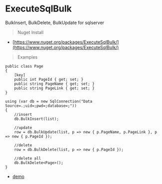 # ExecuteSqlBulk
BulkInsert, BulkDelete, BulkUpdate for sqlserver

> Nuget Install

- [https://www.nuget.org/packages/ExecuteSqlBulk/](https://www.nuget.org/packages/ExecuteSqlBulk/)

> Examples

    public class Page
    {
        [key]
        public int PageId { get; set; }
        public string PageName { get; set; }
        public string PageLink { get; set; }
    }
    
    using (var db = new SqlConnection("Data Source=.;uid=;pwd=;database=;"))
    {
        //insert
        db.BulkInsert(list);
        
        //update
        row = db.BulkUpdate(list, p => new { p.PageName, p.PageLink }, p => new { p.PageId });
        
        //delete
        row = db.BulkDelete(list, p => new { p.PageId });
        
        //delete all
        db.BulkDelete<Page>();
    }


- [demo](https://github.com/colindcli/ExecuteSqlBulk/blob/master/ConsoleTest/Program.cs)
